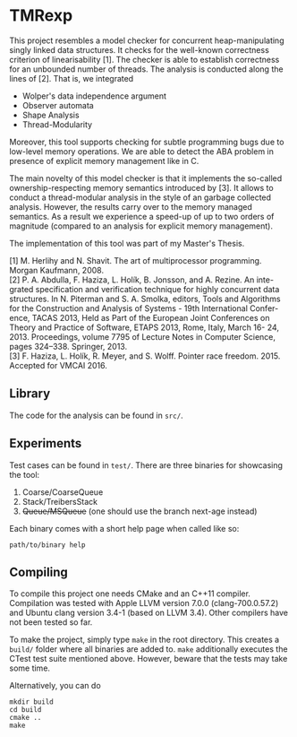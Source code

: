 TMRexp
======


This project resembles a model checker for concurrent heap-manipulating singly linked data structures.
It checks for the well-known correctness criterion of linearisability [1].
The checker is able to establish correctness for an unbounded number of threads.
The analysis is conducted along the lines of [2].
That is, we integrated
   - Wolper's data independence argument
   - Observer automata
   - Shape Analysis
   - Thread-Modularity

Moreover, this tool supports checking for subtle programming bugs due to low-level memory operations.
We are able to detect the ABA problem in presence of explicit memory management like in C.

The main novelty of this model checker is that it implements the so-called ownership-respecting memory semantics introduced by [3].
It allows to conduct a thread-modular analysis in the style of an garbage collected analysis.
However, the results carry over to the memory managed semantics.
As a result we experience a speed-up of up to two orders of magnitude (compared to an analysis for explicit memory management).

The implementation of this tool was part of my Master's Thesis.


[1] M. Herlihy and N. Shavit. The art of multiprocessor programming. Morgan Kaufmann, 2008.  
[2] P. A. Abdulla, F. Haziza, L. Holík, B. Jonsson, and A. Rezine. An inte- grated specification and verification technique for highly concurrent data structures. In N. Piterman and S. A. Smolka, editors, Tools and Algorithms for the Construction and Analysis of Systems - 19th International Confer- ence, TACAS 2013, Held as Part of the European Joint Conferences on Theory and Practice of Software, ETAPS 2013, Rome, Italy, March 16- 24, 2013. Proceedings, volume 7795 of Lecture Notes in Computer Science, pages 324–338. Springer, 2013.  
[3] F. Haziza, L. Holík, R. Meyer, and S. Wolff. Pointer race freedom. 2015. Accepted for VMCAI 2016.


Library
-------

The code for the analysis can be found in `src/`.


Experiments
-----------

Test cases can be found in `test/`.
There are three binaries for showcasing the tool:

   1. Coarse/CoarseQueue
   2. Stack/TreibersStack
   3. ~~Queue/MSQueue~~ (one should use the branch next-age instead)

Each binary comes with a short help page when called like so:
```
path/to/binary help
```


Compiling
---------

To compile this project one needs CMake and an C++11 compiler.
Compilation was tested with Apple LLVM version 7.0.0 (clang-700.0.57.2)
and Ubuntu clang version 3.4-1 (based on LLVM 3.4).
Other compilers have not been tested so far.

To make the project, simply type `make` in the root directory.
This creates a `build/` folder where all binaries are added to.
`make` additionally executes the CTest test suite mentioned above.
However, beware that the tests may take some time.

Alternatively, you can do
```
mkdir build
cd build
cmake ..
make
```
